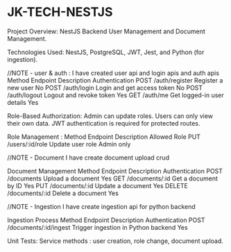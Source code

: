 # JK-TECH-NESTJS
Project Overview: NestJS Backend User Management and Document Management.

Technologies Used: NestJS, PostgreSQL, JWT, Jest, and Python (for ingestion).



//NOTE - user & auth :
I have created user api and login apis and auth apis
Method	      Endpoint	      Description	                   Authentication
POST	    /auth/register	  Register a new user	               No
POST	    /auth/login	      Login and get access token	       No
POST	    /auth/logout	  Logout and revoke token	           Yes
GET	        /auth/me	      Get logged-in user details	       Yes


Role-Based Authorization:
Admin can update roles.
Users can only view their own data.
JWT authentication is required for protected routes.


Role Management :
Method	  Endpoint	        Description	      Allowed Role
PUT   	/users/:id/role	  Update user role	   Admin only




//NOTE - Document
I have create document upload crud


Document Management
Method	         Endpoint	          Description	            Authentication
POST	        /documents	       Upload a document	            Yes
GET	            /documents/:id	   Get a document by ID	            Yes
PUT	            /documents/:id	   Update a document	            Yes
DELETE	        /documents/:id	   Delete a document	            Yes



//NOTE - Ingestion
I have create ingestion api for python backend

Ingestion Process
Method	     Endpoint	             Description	                     Authentication
POST	    /documents/:id/ingest	Trigger ingestion in Python backend	   Yes



Unit Tests:
Service methods : user creation, role change, document upload.